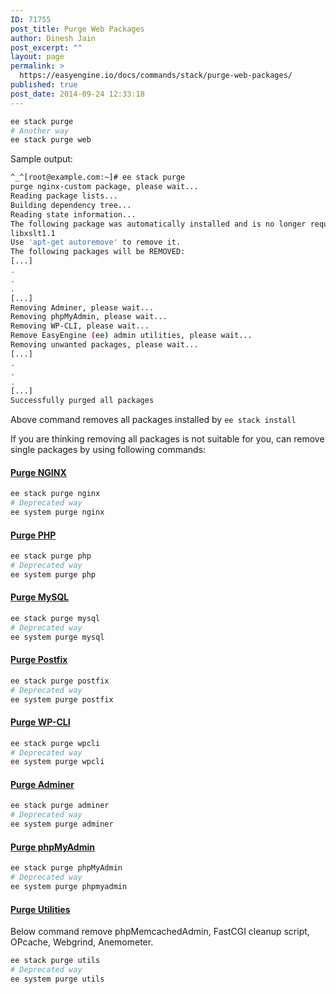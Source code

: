 ```yaml
---
ID: 71755
post_title: Purge Web Packages
author: Dinesh Jain
post_excerpt: ""
layout: page
permalink: >
  https://easyengine.io/docs/commands/stack/purge-web-packages/
published: true
post_date: 2014-09-24 12:33:18
---
```

```bash
ee stack purge
# Another way
ee stack purge web
```
Sample output:
```bash
^_^[root@example.com:~]# ee stack purge
purge nginx-custom package, please wait...
Reading package lists...
Building dependency tree...
Reading state information...
The following package was automatically installed and is no longer required:
libxslt1.1
Use 'apt-get autoremove' to remove it.
The following packages will be REMOVED:
[...]
.
.
.
[...]
Removing Adminer, please wait...
Removing phpMyAdmin, please wait...
Removing WP-CLI, please wait...
Remove EasyEngine (ee) admin utilities, please wait...
Removing unwanted packages, please wait...
[...]
.
.
.
[...]
Successfully purged all packages
```
Above command removes all packages installed by `ee stack install`

If you are thinking removing all packages is not suitable for you, can remove single packages by using following commands:

#### **<a title="Purge NGINX" href="http://nginx.org/" target="_blank">Purge NGINX</a>**
```bash
ee stack purge nginx
# Deprecated way
ee system purge nginx
```

#### **<a title="Purge PHP" href="https://php.net/" target="_blank">Purge PHP</a>**
```bash
ee stack purge php
# Deprecated way
ee system purge php
```
#### **<a title="Purge MySQL" href="http://www.mysql.com/" target="_blank">Purge MySQL</a>**
```bash
ee stack purge mysql
# Deprecated way
ee system purge mysql
```
#### **<a title="Purge Postfix" href="http://www.postfix.org/" target="_blank">Purge Postfix</a>**
```bash
ee stack purge postfix
# Deprecated way
ee system purge postfix
```
#### **<a title="Purge WP-CLI" href="https://github.com/wp-cli/wp-cli" target="_blank">Purge WP-CLI</a>**

```bash
ee stack purge wpcli
# Deprecated way
ee system purge wpcli
```
#### **<a title="Purge Adminer" href="http://www.adminer.org/" target="_blank">Purge Adminer</a>**

```bash
ee stack purge adminer
# Deprecated way
ee system purge adminer
```
#### **<a title="Purge phpMyAdmin" href="http://www.phpmyadmin.net/" target="_blank">Purge phpMyAdmin</a>**
```bash
ee stack purge phpMyAdmin
# Deprecated way
ee system purge phpmyadmin
```
#### **<a title="Purge Utilities" href="https://github.com/rtCamp/easyengine/wiki/Stack-Purge#purge-utilities" target="_blank">Purge Utilities</a>**

Below command remove phpMemcachedAdmin, FastCGI cleanup script, OPcache, Webgrind, Anemometer.
```bash
ee stack purge utils
# Deprecated way
ee system purge utils
```